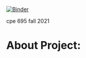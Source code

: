 [![Binder](https://mybinder.org/badge_logo.svg)](https://mybinder.org/v2/gh/cullinap/cpe695-project/HEAD)


cpe 695 fall 2021


# About Project:
